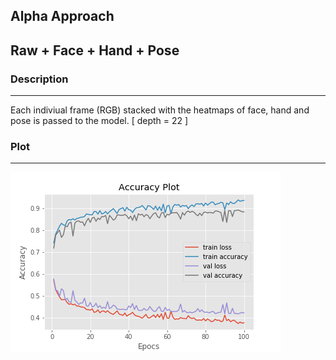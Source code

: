 
##  Alpha Approach

## Raw + Face + Hand + Pose


###  Description 

------

Each indiviual frame (RGB) stacked with the heatmaps of face, hand and pose is passed to the model. [ depth = 22 ]

### Plot

------

<img src="_misc/raw-face-hand-pose.png" >

